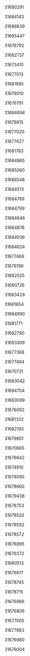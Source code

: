 31680291

31684143

31686639

31685447

31676792

31682737

31673410

31677013

31681995

31679010

31676791

31684894

31679815

31677020

31677427

31681783

31684965

31685060

31686548

31684513

31684769

31684799

31684846

31684878

31684936

31684824

31677466

31676196

31682025

31680726

31683429

31661654

31684990

31681771

31682790

31683309

31677368

31677494

31670731

31683042

31684704

31683099

31676092

31681332

31682193

31679851

31670665

31676642

31674910

31678095

31678660

31679438

31678753

31678532

31678592

31678572

31676995

31679372

31680513

31676617

31678745

31678715

31676966

31676806

31677005

31677883

31676980

31679004

